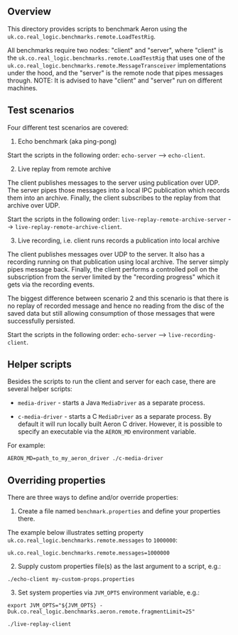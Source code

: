 Overview
--------

This directory provides scripts to benchmark Aeron using the `uk.co.real_logic.benchmarks.remote.LoadTestRig`.

All benchmarks require two nodes: "client" and "server", where "client" is the
`uk.co.real_logic.benchmarks.remote.LoadTestRig` that uses one of the `uk.co.real_logic.benchmarks.remote.MessageTransceiver`
implementations under the hood, and the "server" is the remote node that pipes messages through.
NOTE: It is advised to have "client" and "server" run on different machines.


Test scenarios
--------------

Four different test scenarios are covered:
1. Echo benchmark (aka ping-pong)

Start the scripts in the following order: `echo-server` --> `echo-client`.

2. Live replay from remote archive

The client publishes messages to the server using publication over UDP. The server pipes those messages into a local IPC
publication which records them into an archive. Finally, the client subscribes to the replay from that archive over UDP.

Start the scripts in the following order: `live-replay-remote-archive-server` --> `live-replay-remote-archive-client`.

3. Live recording, i.e. client runs records a publication into local archive

The client publishes messages over UDP to the server. It also has a recording running on that publication using local
archive. The server simply pipes message back. Finally, the client performs a controlled poll on the subscription from
the server limited by the "recording progress" which it gets via the recording events.

The biggest difference between scenario 2 and this scenario is that there is no replay of recorded message and hence no
reading from the disc of the saved data but still allowing consumption of those messages that were successfully
persisted.

Start the scripts in the following order: `echo-server` --> `live-recording-client`.


Helper scripts
--------------

Besides the scripts to run the client and server for each case, there are several helper scripts:
- `media-driver` - starts a Java `MediaDriver` as a separate process.

- `c-media-driver` - starts a C `MediaDriver` as a separate process.
By default it will run locally built Aeron C driver. However, it is possible to specify an executable via the
`AERON_MD` environment variable.

For example:
```
AERON_MD=path_to_my_aeron_driver ./c-media-driver
```


Overriding properties
---------------------

There are three ways to define and/or override properties:

1. Create a file named `benchmark.properties` and define your properties there.

The example below illustrates setting property `uk.co.real_logic.benchmarks.remote.messages` to `1000000`:

```
uk.co.real_logic.benchmarks.remote.messages=1000000
```

2. Supply custom properties file(s) as the last argument to a script, e.g.:

```
./echo-client my-custom-props.properties
```

3. Set system properties via `JVM_OPTS` environment variable, e.g.:

```
export JVM_OPTS="${JVM_OPTS} -Duk.co.real_logic.benchmarks.aeron.remote.fragmentLimit=25"

./live-replay-client
```

